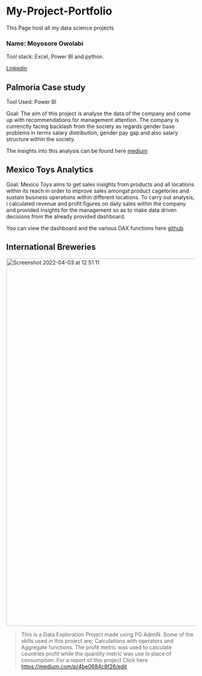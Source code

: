 # My-Project-Portfolio

This Page host all my data science projects

### Name: Moyosore Owolabi

Tool stack: Excel, Power BI and python.

[Linkedin](https://www.linkedin.com/in/owolabi-moyosore-ab07b9189/)

## Palmoria Case study

Tool Used: Power BI

Goal: The aim of this project is analyse the data of the company and come up with recommendations for management attention. The company is currenctly facing backlash from the society as regards gender base problems in terms salary distribution, gender pay gap and also salary structure within the society.

The insights into this analysis can be found here [medium](https://medium.com/p/2cb83a024e4e/edit)


## Mexico Toys Analytics

Goal: Mexico Toys aims to get sales insights from products and all locations within its reach in order to improve sales amongst product cagetories and sustain business operations within different locations. To carry out analysis, i calculated revenue and profit figures on daily sales within the company and provided insights for the management so as to make data driven decisions from the already provided dashboard. 

You can view the dashboard and the various DAX functions here [github](https://github.com/OwolabiMO/Mexico-Toys)

## International Breweries 

<img width="974" alt="Screenshot 2022-04-03 at 12 51 11" src="https://user-images.githubusercontent.com/62305424/161424142-12452d9a-72da-49ac-88eb-37e220e4191c.png">

> This is a Data Exploration Project made using PG AdmiN. Some of the skills used in this project are; Calculations with operators and Aggregate functions. The profit metric was used to calculate countries profit while the quantity metric was use in place of  consumption. For a report of this project Click here https://medium.com/p/4be0684c8f26/edit
